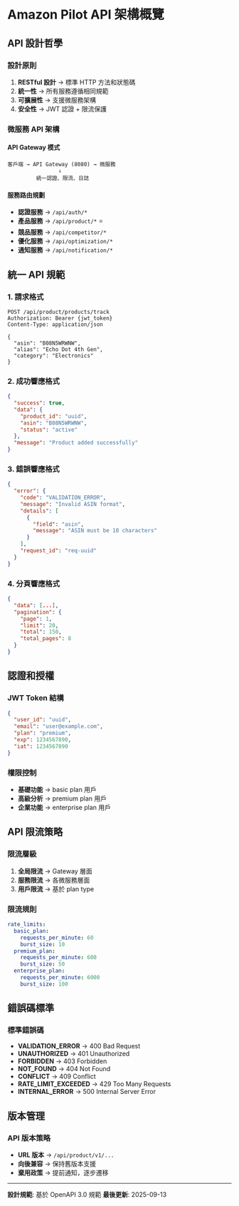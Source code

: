 # Amazon Pilot API 架構概覽

## API 設計哲學

### 設計原則
1. **RESTful 設計** → 標準 HTTP 方法和狀態碼
2. **統一性** → 所有服務遵循相同規範
3. **可擴展性** → 支援微服務架構
4. **安全性** → JWT 認證 + 限流保護

### 微服務 API 架構

#### API Gateway 模式
```
客戶端 → API Gateway (8080) → 微服務
                ↓
         統一認證、限流、日誌
```

#### 服務路由規劃
- **認證服務** → `/api/auth/*`
- **產品服務** → `/api/product/*` ⭐
- **競品服務** → `/api/competitor/*`
- **優化服務** → `/api/optimization/*`
- **通知服務** → `/api/notification/*`

## 統一 API 規範

### 1. 請求格式
```http
POST /api/product/products/track
Authorization: Bearer {jwt_token}
Content-Type: application/json

{
  "asin": "B08N5WRWNW",
  "alias": "Echo Dot 4th Gen",
  "category": "Electronics"
}
```

### 2. 成功響應格式
```json
{
  "success": true,
  "data": {
    "product_id": "uuid",
    "asin": "B08N5WRWNW",
    "status": "active"
  },
  "message": "Product added successfully"
}
```

### 3. 錯誤響應格式
```json
{
  "error": {
    "code": "VALIDATION_ERROR",
    "message": "Invalid ASIN format",
    "details": [
      {
        "field": "asin",
        "message": "ASIN must be 10 characters"
      }
    ],
    "request_id": "req-uuid"
  }
}
```

### 4. 分頁響應格式
```json
{
  "data": [...],
  "pagination": {
    "page": 1,
    "limit": 20,
    "total": 150,
    "total_pages": 8
  }
}
```

## 認證和授權

### JWT Token 結構
```json
{
  "user_id": "uuid",
  "email": "user@example.com",
  "plan": "premium",
  "exp": 1234567890,
  "iat": 1234567890
}
```

### 權限控制
- **基礎功能** → basic plan 用戶
- **高級分析** → premium plan 用戶
- **企業功能** → enterprise plan 用戶

## API 限流策略

### 限流層級
1. **全局限流** → Gateway 層面
2. **服務限流** → 各微服務層面
3. **用戶限流** → 基於 plan type

### 限流規則
```yaml
rate_limits:
  basic_plan:
    requests_per_minute: 60
    burst_size: 10
  premium_plan:
    requests_per_minute: 600
    burst_size: 50
  enterprise_plan:
    requests_per_minute: 6000
    burst_size: 100
```

## 錯誤碼標準

### 標準錯誤碼
- **VALIDATION_ERROR** → 400 Bad Request
- **UNAUTHORIZED** → 401 Unauthorized
- **FORBIDDEN** → 403 Forbidden
- **NOT_FOUND** → 404 Not Found
- **CONFLICT** → 409 Conflict
- **RATE_LIMIT_EXCEEDED** → 429 Too Many Requests
- **INTERNAL_ERROR** → 500 Internal Server Error

## 版本管理

### API 版本策略
- **URL 版本** → `/api/product/v1/...`
- **向後兼容** → 保持舊版本支援
- **棄用政策** → 提前通知，逐步遷移

---

**設計規範**: 基於 OpenAPI 3.0 規範
**最後更新**: 2025-09-13